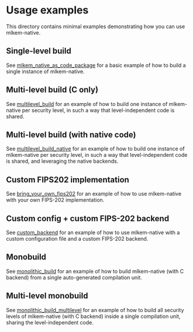 [//]: # (SPDX-License-Identifier: CC-BY-4.0)

# Usage examples

This directory contains minimal examples demonstrating how you can use mlkem-native.

## Single-level build

See [mlkem_native_as_code_package](mlkem_native_as_code_package) for a basic example of how to build a single instance
of mlkem-native.

## Multi-level build (C only)

See [multilevel_build](multilevel_build) for an example of how to build one instance of mlkem-native per security level,
in such a way that level-independent code is shared.

## Multi-level build (with native code)

See [multilevel_build_native](multilevel_build_native) for an example of how to build one instance of mlkem-native per
security level, in such a way that level-independent code is shared, and leveraging the native backends.

## Custom FIPS202 implementation

See [bring_your_own_fips202](bring_your_own_fips202) for an example of how to use mlkem-native with your own FIPS-202
implementation.

## Custom config + custom FIPS-202 backend

See [custom_backend](custom_backend) for an example of how to use mlkem-native with a custom configuration file and a
custom FIPS-202 backend.

## Monobuild

See [monolithic_build](monolithic_build) for an example of how to build mlkem-native (with C backend) from a single
auto-generated compilation unit.

## Multi-level monobuild

See [monolithic_build_multilevel](monolithic_build_multilevel) for an example of how to build all security levels of
mlkem-native (with C backend) inside a single compilation unit, sharing the level-independent code.

